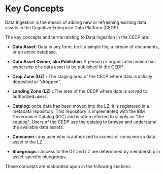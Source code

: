 # Key Concepts

Data Ingestion is the means of adding new or refreshing existing data assets in the Cognitive Enterprise Data Platform (CEDP).

The key concepts and terms relating to Data Ingestion in the CEDP are:

- **Data Asset:** Data in any form, be it a simple file, a stream of documents, or an entire database.


- **Data Asset Owner, aka Publisher:** A person or organization which has ownership of a data asset to be published in the CEDP


- **Drop Zone (DZ) :** The staging area of the CEDP where data is initially deposited or "dropped".


- **Landing Zone (LZ) :** The area of the CEDP where data is served to authorized users.


- **Catalog:** once data has been moved into the LZ, it is registered in a metadata repository. This repository is implemented with the IBM Governance Catalog (IGC) and is often referred to simply as "the catalog". Users of the CEDP use the catalog to browse and understand the available data assets.


- **Consumer :** any user who is authorized to access or consume an data asset in the LZ.


- **Bluegroups :** Access to the DZ and LZ are determined by membership in asset-specific bluegroups.


These concepts are elaborated upon in the following sections.

